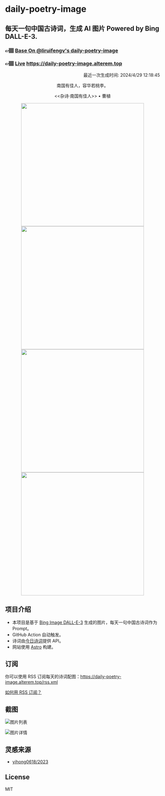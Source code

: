 
# daily-poetry-image

## 每天一句中国古诗词，生成 AI 图片 Powered by Bing DALL-E-3.

### 👉🏽 [Base On @liruifengv's daily-poetry-image](https://github.com/liruifengv/daily-poetry-image)

### 👉🏽 [Live](https://daily-poetry-image.alterem.top/) https://daily-poetry-image.alterem.top

<p align="right">
  最近一次生成时间: 2024/4/29 12:18:45
</p>
<p align="center">
南国有佳人，容华若桃李。
</p>
<p align="center">
<<杂诗·南国有佳人>> • 曹植
</p>
<p align="center">
<img src="https://tse2.mm.bing.net/th/id/OIG1.jaMcdodRU41kyYkocw6D" height="400" width="400" />
<img src="https://tse4.mm.bing.net/th/id/OIG1.OJbQeICUfrGUOD60zXwM" height="400" width="400" />
<img src="https://tse2.mm.bing.net/th/id/OIG1.WZSt9a_u.cHpV3eJbQUX" height="400" width="400" />
<img src="https://tse2.mm.bing.net/th/id/OIG1.pr0zYBBPTvXW88dMA3jn" height="400" width="400" />
</p>

## 项目介绍

-   本项目是基于 [Bing Image DALL-E-3](https://www.bing.com/images/create) 生成的图片，每天一句中国古诗词作为 Prompt。
-   GitHub Action 自动触发。
-   诗词由[今日诗词](https://www.jinrishici.com/)提供 API。
-   网站使用 [Astro](https://astro.build) 构建。

## 订阅

你可以使用 RSS 订阅每天的诗词配图：https://daily-poetry-image.alterem.top/rss.xml

[如何用 RSS 订阅？](https://zhuanlan.zhihu.com/p/55026716)

## 截图

![图片列表](./screenshots/Snipaste_2023-12-28_21-00-26.png)

![图片详情](./screenshots/Snipaste_2023-12-28_21-00-53.png)

## 灵感来源

-   [yihong0618/2023](https://github.com/yihong0618/2023)

## License

MIT
